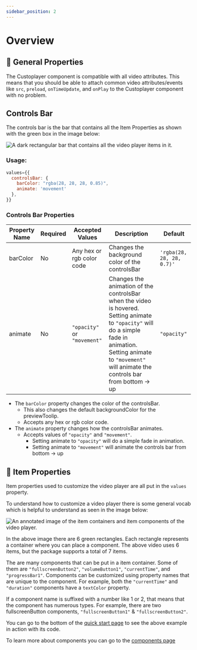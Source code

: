 ```yaml
---
sidebar_position: 2
---
```


# Overview

## 🔧 General Properties

The Custoplayer component is compatible with all video attributes. This means that you should be able to attach common video attributes/events like `src`, `preload`, `onTimeUpdate`, and `onPlay` to the Custoplayer component with no problem.

## Controls Bar

The controls bar is the bar that contains all the Item Properties as shown with the green box in the image below:

<img alt="A dark rectangular bar that contains all the video player items in it." src='https://custoplayer.nyc3.cdn.digitaloceanspaces.com/docs%2Foverview%2Fcontrols-bar.jpg' />

### Usage:

```js
values={{
  controlsBar: {
    barColor: "rgba(28, 28, 28, 0.85)",
    animate: 'movement'
  },
}}
```

### Controls Bar Properties

| Property Name | Required | Accepted Values             | Description                                                                                                                                                                                                            | Default                   |
| ------------- | -------- | --------------------------- | ---------------------------------------------------------------------------------------------------------------------------------------------------------------------------------------------------------------------- | ------------------------- |
| barColor      | No       | Any hex or rgb color code   | Changes the background color of the controlsBar                                                                                                                                                                        | `'rgba(28, 28, 28, 0.7)'` |
| animate       | No       | `"opacity"` or `"movement"` | Changes the animation of the controlsBar when the video is hovered. Setting animate to `"opacity"` will do a simple fade in animation. Setting animate to `"movement"` will animate the controls bar from bottom -> up | `"opacity"`               |

- The `barColor` property changes the color of the controlsBar.
  - This also changes the default backgroundColor for the previewToolip.
  - Accepts any hex or rgb color code.
- The `animate` property changes how the controlsBar animates.
  - Accepts values of `"opacity"` and `"movement"`.
    - Setting animate to `"opacity"` will do a simple fade in animation.
    - Setting animate to `"movement"` will animate the controls bar from bottom -> up

## 📓 Item Properties

Item properties used to customize the video player are all put in the `values` property.

To understand how to customize a video player there is some general vocab which is helpful to understand as seen in the image below:

<img alt="An annotated image of the item containers and item components of the video player." src='https://custoplayer.nyc3.cdn.digitaloceanspaces.com/docs%2Foverview%2Fitem-vocab.jpg'/>

In the above image there are 6 green rectangles. Each rectangle represents a container where you can place a component. The above video uses 6 items, but the package supports a total of 7 items.

The are many components that can be put in a item container. Some of them are `"fullscreenButton2"`, `"volumeButton1"`, `"currentTime"`, and `"progressBar1"`. Components can be customized using property names that are unique to the component. For example, both the `"currentTime"` and `"duration"` components have a `textColor` property.

If a component name is suffixed with a number like 1 or 2, that means that the component has numerous types. For example, there are two fullscreenButton components, `"fullscreenButton1"` & `"fullscreenButton2"`.

You can go to the bottom of the [quick start page](/docs/quick-start#-usage) to see the above example in action with its code.

To learn more about components you can go to the [components page](/docs/category/components)

<!-- Besides the item properties, there are other properties that can be customized in the `values` object.

1. `controlsBar`
2. `previewTooltip`

These properties do not have to be defined as they have defaults.

### Controls Bar

### Preview Tooltip

The preview tooltip is the tooltip that shows up when hovering
over the progress bar. It shows the currentTime of the video at the hovered progress bar position. The preview tooltip is the component in the green rectangle in the image below:

<img alt="The preview tooltip inside a green rectangle." src='https://custoplayer.nyc3.cdn.digitaloceanspaces.com/docs%2Foverview%2Fpreview-tooltip.jpg' />

#### Example Code

```js
values={{
  previewTooltip: {
    id: 'text',
  },
}}
```

- The `id` property makes the preview tooltip that shows the hovered time appear on progress bar hover.
  - Accepts value of `"text"` -->
